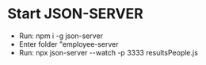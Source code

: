 # Start JSON-SERVER
- Run: npm i -g json-server
- Enter folder "employee-server
- Run: npx json-server --watch -p 3333 resultsPeople.js